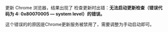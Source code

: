 更新 Chrome 浏览器，结果出现了 检查更新时出错：**无法启动更新检查（错误代码为 4: 0x80070005 — system level）的错误。**

这个错误的的原因是Chrome更新服务被禁用了，需要调整为手动启动即可。